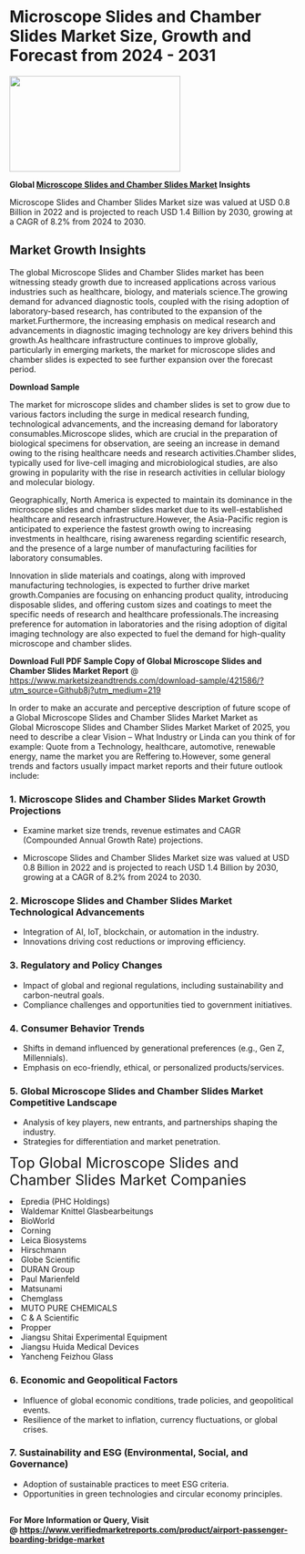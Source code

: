 <H1>Microscope Slides and Chamber Slides Market Size, Growth and Forecast from 2024 - 2031</H1><img class="aligncenter size-medium wp-image-584254" src="https://thirdeyenews.in/wp-content/uploads/2024/09/Global-Market-Research-300x168.jpeg" alt="" width="300" height="168" /><p><strong>Global&nbsp;<a href="https://www.marketsizeandtrends.com/download-sample/421586/?utm_source=Github8j?utm_medium=219">Microscope Slides and Chamber Slides Market</a> Insights</strong></p><p>Microscope Slides and Chamber Slides Market size was valued at USD 0.8 Billion in 2022 and is projected to reach USD 1.4 Billion by 2030, growing at a CAGR of 8.2% from 2024 to 2030.</p><p><h2>Market Growth Insights</h2> <p>The global Microscope Slides and Chamber Slides market has been witnessing steady growth due to increased applications across various industries such as healthcare, biology, and materials science.The growing demand for advanced diagnostic tools, coupled with the rising adoption of laboratory-based research, has contributed to the expansion of the market.Furthermore, the increasing emphasis on medical research and advancements in diagnostic imaging technology are key drivers behind this growth.As healthcare infrastructure continues to improve globally, particularly in emerging markets, the market for microscope slides and chamber slides is expected to see further expansion over the forecast period.</p> <p><strong>Download Sample</strong></p> <p>The market for microscope slides and chamber slides is set to grow due to various factors including the surge in medical research funding, technological advancements, and the increasing demand for laboratory consumables.Microscope slides, which are crucial in the preparation of biological specimens for observation, are seeing an increase in demand owing to the rising healthcare needs and research activities.Chamber slides, typically used for live-cell imaging and microbiological studies, are also growing in popularity with the rise in research activities in cellular biology and molecular biology.</p> <p>Geographically, North America is expected to maintain its dominance in the microscope slides and chamber slides market due to its well-established healthcare and research infrastructure.However, the Asia-Pacific region is anticipated to experience the fastest growth owing to increasing investments in healthcare, rising awareness regarding scientific research, and the presence of a large number of manufacturing facilities for laboratory consumables.</p> <p>Innovation in slide materials and coatings, along with improved manufacturing technologies, is expected to further drive market growth.Companies are focusing on enhancing product quality, introducing disposable slides, and offering custom sizes and coatings to meet the specific needs of research and healthcare professionals.The increasing preference for automation in laboratories and the rising adoption of digital imaging technology are also expected to fuel the demand for high-quality microscope and chamber slides.</p> <p><span class=""><strong>Download Full PDF Sample Copy of Global Microscope Slides and Chamber Slides Market Report</strong> @ <a href="https://www.marketsizeandtrends.com/download-sample/421586/?utm_source=Github8j?utm_medium=219" target="_blank">https://www.marketsizeandtrends.com/download-sample/421586/?utm_source=Github8j?utm_medium=219</a></span></p><p>In order to make an accurate and perceptive description of future scope of a Global&nbsp;Microscope Slides and Chamber Slides Market Market as Global&nbsp;Microscope Slides and Chamber Slides Market Market of 2025, you need to describe a clear Vision &ndash; What Industry or Linda can you think of for example: Quote from a Technology, healthcare, automotive, renewable energy, name the market you are Reffering to.However, some general trends and factors usually impact market reports and their future outlook include:</p><h3>1.&nbsp;<strong>Microscope Slides and Chamber Slides Market Growth Projections</strong></h3><ul><li>Examine market size trends, revenue estimates and CAGR (Compounded Annual Growth Rate) projections.</li><li><p>Microscope Slides and Chamber Slides Market size was valued at USD 0.8 Billion in 2022 and is projected to reach USD 1.4 Billion by 2030, growing at a CAGR of 8.2% from 2024 to 2030.</p></li></ul><h3>2.&nbsp;<strong>Microscope Slides and Chamber Slides Market Technological Advancements</strong></h3><ul><li>Integration of AI, IoT, blockchain, or automation in the industry.</li><li>Innovations driving cost reductions or improving efficiency.</li></ul><h3>3.&nbsp;<strong>Regulatory and Policy Changes</strong></h3><ul><li>Impact of global and regional regulations, including sustainability and carbon-neutral goals.</li><li>Compliance challenges and opportunities tied to government initiatives.</li></ul><h3>4.&nbsp;<strong>Consumer Behavior Trends</strong></h3><ul><li>Shifts in demand influenced by generational preferences (e.g., Gen Z, Millennials).</li><li>Emphasis on eco-friendly, ethical, or personalized products/services.</li></ul><h3>5.&nbsp;<strong>Global Microscope Slides and Chamber Slides Market Competitive Landscape</strong></h3><ul><li>Analysis of key players, new entrants, and partnerships shaping the industry.</li><li>Strategies for differentiation and market penetration.</li></ul><p data-pm-slice="1 1 []"><span style="color: inherit; font-family: inherit; font-size: 25px;">Top Global Microscope Slides and Chamber Slides Market Companies</span></p><div class="" data-test-id=""><p><li>Epredia (PHC Holdings)</li><li> Waldemar Knittel Glasbearbeitungs</li><li> BioWorld</li><li> Corning</li><li> Leica Biosystems</li><li> Hirschmann</li><li> Globe Scientific</li><li> DURAN Group</li><li> Paul Marienfeld</li><li> Matsunami</li><li> Chemglass</li><li> MUTO PURE CHEMICALS</li><li> C & A Scientific</li><li> Propper</li><li> Jiangsu Shitai Experimental Equipment</li><li> Jiangsu Huida Medical Devices</li><li> Yancheng Feizhou Glass</li></p></div><h3>6.&nbsp;<strong>Economic and Geopolitical Factors</strong></h3><ul><li>Influence of global economic conditions, trade policies, and geopolitical events.</li><li>Resilience of the market to inflation, currency fluctuations, or global crises.</li></ul><h3>7.&nbsp;<strong>Sustainability and ESG (Environmental, Social, and Governance)</strong></h3><ul><li>Adoption of sustainable practices to meet ESG criteria.</li><li>Opportunities in green technologies and circular economy principles.</li></ul><h2><strong style="font-size: 14px;">For More Information or Query, Visit @&nbsp;</strong><a style="background-color: #ffffff; font-size: 14px;" href="https://www.marketsizeandtrends.com/report/microscope-slides-and-chamber-slides-market/" target="_blank">https://www.verifiedmarketreports.com/product/airport-passenger-boarding-bridge-market</a></h2>